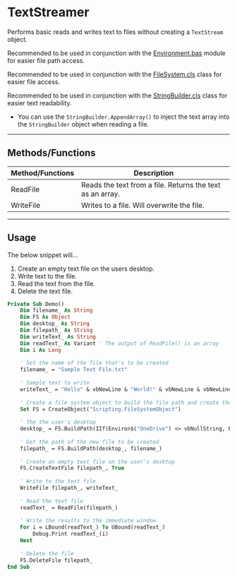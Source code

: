 # TextStreamer

Performs basic reads and writes text to files without creating a `TextStream` object.

Recommended to be used in conjunction with the [Environment.bas](/VBXL/Modules/Environment/Environment.bas) module for easier file path access.

Recommended to be used in conjunction with the [FileSystem.cls](/VBXL/Classes/FileSystem/FileSystem.cls) class for easier file access.

Recommended to be used in conjunction with the [StringBuilder.cls](/VBXL/Classes/StringBuilder/StringBuilder.cls) class for easier text readability.
- You can use the `StringBuilder.AppendArray()` to inject the text array into the `StringBuilder` object when reading a file.

---

## Methods/Functions

| Method/Functions | Description                                               |
|------------------|-----------------------------------------------------------|
| ReadFile         | Reads the text from a file. Returns the text as an array. |
| WriteFile        | Writes to a file. Will overwrite the file.           |


---


## Usage

The below snippet will...
1. Create an empty text file on the users desktop.
2. Write text to the file.
3. Read the text from the file.
4. Delete the text file.

```vb
Private Sub Demo()
    Dim filename_ As String
    Dim FS As Object
    Dim desktop_ As String
    Dim filepath_ As String
    Dim writeText_ As String
    Dim readText_ As Variant ' The output of ReadFile() is an array
    Dim i As Long
    
    ' Set the name of the file that's to be created
    filename_ = "Sample Text File.txt"
    
    ' Sample text to write
    writeText_ = "Hello" & vbNewLine & "World!" & vbNewLine & vbNewLine & "How are you?"
    
    ' Create a file system object to build the file path and create the text file
    Set FS = CreateObject("Scripting.FileSystemObject")
    
    ' The the user's desktop
    desktop_ = FS.BuildPath(IIf(Environ$("OneDrive") <> vbNullString, Environ$("OneDrive"), Environ$("UserProfile")), "Desktop")
    
    ' Get the path of the new file to be created
    filepath_ = FS.BuildPath(desktop_, filename_)
    
    ' Create an empty text file on the user's desktop
    FS.CreateTextFile filepath_, True
    
    ' Write to the text file
    WriteFile filepath_, writeText_
    
    ' Read the text file
    readText_ = ReadFile(filepath_)
    
    ' Write the results to the immediate window
    For i = LBound(readText_) To UBound(readText_)
        Debug.Print readText_(i)
    Next
    
    ' Delete the file
    FS.DeleteFile filepath_
End Sub
```